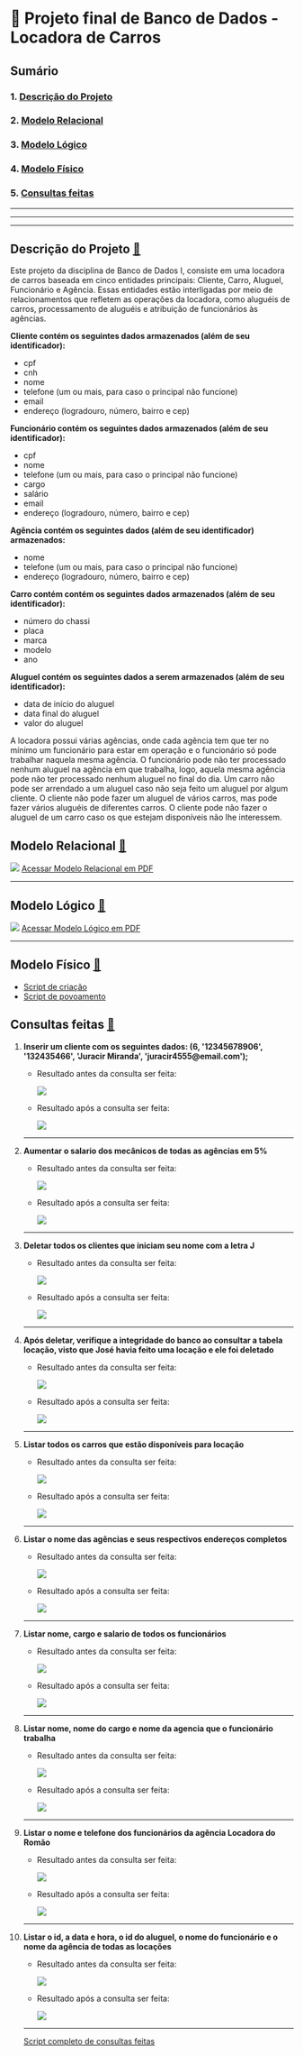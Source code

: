 # :house_with_garden: Projeto final de Banco de Dados - Locadora de Carros
## Sumário
### 1. [Descrição do Projeto](#descrição-do-projeto-house_with_garden)

### 2. [Modelo Relacional](#modelo-relacional-house_with_garden)

### 3. [Modelo Lógico](#modelo-lógico-house_with_garden)

### 4. [Modelo Físico](#modelo-físico-house_with_garden)

### 5. [Consultas feitas](#consultas-feitas-house_with_garden)

<hr>
<hr>
<hr>

## Descrição do Projeto [:house_with_garden:](#house_with_garden-projeto-final-de-banco-de-dados---locadora-de-carros)
Este projeto da disciplina de Banco de Dados I, consiste em uma locadora de carros baseada em cinco entidades principais: Cliente, Carro, Aluguel, Funcionário e Agência. Essas entidades estão interligadas por meio de relacionamentos que refletem as operações da locadora, como aluguéis de carros, processamento de aluguéis e atribuição de funcionários às agências.

<strong>Cliente contém os seguintes dados armazenados (além de seu identificador):</strong>
<ul>
<li>cpf</li>
<li>cnh</li>
<li>nome</li>
<li>telefone (um ou mais, para caso o principal não funcione)</li>
<li>email</li>
<li>endereço (logradouro, número, bairro e cep)</li>
</ul>
<strong>Funcionário contém os seguintes dados armazenados (além de seu identificador):</strong>
<ul>
  <li>cpf</li>
  <li>nome</li>
  <li>telefone (um ou mais, para caso o principal não funcione)</li>
  <li>cargo</li>
  <li>salário</li>
  <li>email</li>
  <li>endereço (logradouro, número, bairro e cep)</li>
</ul>
<strong>Agência contém os seguintes dados (além de seu identificador) armazenados:</strong>
<ul>
  <li>nome</li>
  <li>telefone (um ou mais, para caso o principal não funcione)</li>
  <li>endereço (logradouro, número, bairro e cep)</li>
</ul>

<strong>Carro contém contém os seguintes dados armazenados (além de seu identificador):</strong>
<ul>
  <li>número do chassi</li>
  <li>placa</li>
  <li>marca</li>
  <li>modelo</li>
  <li>ano</li>
</ul>

<strong>Aluguel contém os seguintes dados a serem armazenados (além de seu identificador):</strong>
<ul>
  <li>data de início do aluguel</li>
  <li>data final do aluguel</li>
  <li>valor do aluguel</li>
</ul>


A locadora possui várias agências, onde cada agência tem que ter no mínimo um funcionário para estar em operação e o funcionário só pode trabalhar naquela mesma agência.
O funcionário pode não ter processado nenhum aluguel na agência em que trabalha, logo, aquela mesma agência pode não ter processado nenhum aluguel no final do dia.
Um carro não pode ser arrendado a um aluguel caso não seja feito um aluguel por algum cliente.
O cliente não pode fazer um aluguel de vários carros, mas pode fazer vários aluguéis de diferentes carros. O cliente pode não fazer o aluguel de um carro caso os que estejam disponíveis não lhe interessem.

## Modelo Relacional [:house_with_garden:](#house_with_garden-projeto-final-de-banco-de-dados---locadora-de-carros)

<img src="https://github.com/JaumCarvalho/Projeto-final-de-Banco-de-Dados/blob/master/modelos/modelo%20relacional.png">
<a href="https://github.com/JaumCarvalho/Projeto-final-de-Banco-de-Dados/blob/master/modelos/modelo%20relacional.pdf">Acessar Modelo Relacional em PDF</a>
<hr>

## Modelo Lógico [:house_with_garden:](#house_with_garden-projeto-final-de-banco-de-dados---locadora-de-carros)
<img src="https://github.com/JaumCarvalho/Projeto-final-de-Banco-de-Dados/blob/master/modelos/modelo%20l%C3%B3gico.png">
<a href="https://github.com/JaumCarvalho/Projeto-final-de-Banco-de-Dados/blob/master/modelos/modelo%20l%C3%B3gico.pdf">Acessar Modelo Lógico em PDF</a>
<hr>

## Modelo Físico [:house_with_garden:](#house_with_garden-projeto-final-de-banco-de-dados---locadora-de-carros)
<ul>
  <li><a href="https://github.com/JaumCarvalho/Projeto-final-de-Banco-de-Dados/blob/master/modelos/modelo%20f%C3%ADsico/scripts%20sql/locadora_script_criacao.sql">Script de criação</a></li>
  <li><a href="https://github.com/JaumCarvalho/Projeto-final-de-Banco-de-Dados/blob/master/modelos/modelo%20f%C3%ADsico/scripts%20sql/locadora_script_povoa.sql">Script de povoamento</a></li>
</ul>

## Consultas feitas [:house_with_garden:](#house_with_garden-projeto-final-de-banco-de-dados---locadora-de-carros)
<ol>
  <li>
    <strong>Inserir um cliente com os seguintes dados: (6, '12345678906', '132435466', 'Juracir Miranda', 'juracir4555@email.com');</strong>
    <ul>
      <li>
        <div style="display: flex; flex-direction: column;justify-content: flex-start">
          <p>Resultado antes da consulta ser feita:</p>
          <img src="https://github.com/JaumCarvalho/Projeto-final-de-Banco-de-Dados/blob/master/consultas/img/1%20consulta%20-%20antes.png">
        </div>
      </li>
      <li>
        <div style="display: flex; flex-direction: column;justify-content: flex-start">
          <p>Resultado após a consulta ser feita:</p>
          <img src="https://github.com/JaumCarvalho/Projeto-final-de-Banco-de-Dados/blob/master/consultas/img/1%20consulta%20-%20depois.png">
        </div>
      </li>
    </ul>
  </li>
  <hr>
  <li>
    <strong>Aumentar o salario dos mecânicos de todas as agências em 5%</strong>
    <ul>
      <li>
        <div style="display: flex; flex-direction: column;justify-content: flex-start">
          <p>Resultado antes da consulta ser feita:</p>
          <img src="https://github.com/JaumCarvalho/Projeto-final-de-Banco-de-Dados/blob/master/consultas/img/2%20consulta%20-%20antes.png">
        </div>
      </li>
      <li>
        <div style="display: flex; flex-direction: column;justify-content: flex-start">
          <p>Resultado após a consulta ser feita:</p>
          <img src="https://github.com/JaumCarvalho/Projeto-final-de-Banco-de-Dados/blob/master/consultas/img/2%20consulta%20-%20depois.png">
        </div>
      </li>
    </ul>
  </li>
  <hr>
  <li>
    <strong>Deletar todos os clientes que iniciam seu nome com a letra J</strong>
    <ul>
      <li>
        <div style="display: flex; flex-direction: column;justify-content: flex-start">
          <p>Resultado antes da consulta ser feita:</p>
          <img src="https://github.com/JaumCarvalho/Projeto-final-de-Banco-de-Dados/blob/master/consultas/img/3%20consulta%20-%20antes.png">
        </div>
      </li>
      <li>
        <div style="display: flex; flex-direction: column;justify-content: flex-start">
          <p>Resultado após a consulta ser feita:</p>
          <img src="https://github.com/JaumCarvalho/Projeto-final-de-Banco-de-Dados/blob/master/consultas/img/3%20consulta%20-%20depois.png">
        </div>
      </li>
    </ul>
  </li>
  <hr>
  <li>
    <strong>Após deletar, verifique a integridade do banco ao consultar a tabela locação, visto que José havia feito uma locação e ele foi deletado</strong>
    <ul>
      <li>
        <div style="display: flex; flex-direction: column;justify-content: flex-start">
          <p>Resultado antes da consulta ser feita:</p>
          <img src="https://github.com/JaumCarvalho/Projeto-final-de-Banco-de-Dados/blob/master/consultas/img/4%20consulta%20-%20antes.png">
        </div>
      </li>
      <li>
        <div style="display: flex; flex-direction: column;justify-content: flex-start">
          <p>Resultado após a consulta ser feita:</p>
          <img src="https://github.com/JaumCarvalho/Projeto-final-de-Banco-de-Dados/blob/master/consultas/img/4%20consulta%20-%20depois.png">
        </div>
      </li>
    </ul>
  </li>
  <hr>
  <li>
    <strong>Listar todos os carros que estão disponíveis para locação</strong>
    <ul>
      <li>
        <div style="display: flex; flex-direction: column;justify-content: flex-start">
          <p>Resultado antes da consulta ser feita:</p>
          <img src="https://github.com/JaumCarvalho/Projeto-final-de-Banco-de-Dados/blob/master/consultas/img/5%20consulta%20-%20antes.png">
        </div>
      </li>
      <li>
        <div style="display: flex; flex-direction: column;justify-content: flex-start">
          <p>Resultado após a consulta ser feita:</p>
          <img src="https://github.com/JaumCarvalho/Projeto-final-de-Banco-de-Dados/blob/master/consultas/img/5%20consulta%20-%20depois.png">
        </div>
      </li>
    </ul>
  </li>
  <hr>
  <li>
    <strong>Listar o nome das agências e seus respectivos endereços completos</strong>
    <ul>
      <li>
        <div style="display: flex; flex-direction: column;justify-content: flex-start">
          <p>Resultado antes da consulta ser feita:</p>
          <img src="https://github.com/JaumCarvalho/Projeto-final-de-Banco-de-Dados/blob/master/consultas/img/6%20consulta%20-%20antes.png">
        </div>
      </li>
      <li>
        <div style="display: flex; flex-direction: column;justify-content: flex-start">
          <p>Resultado após a consulta ser feita:</p>
          <img src="https://github.com/JaumCarvalho/Projeto-final-de-Banco-de-Dados/blob/master/consultas/img/6%20consulta%20-%20depois.png">
        </div>
      </li>
    </ul>
  </li>
  <hr>
  <li>
    <strong>Listar nome, cargo e salario de todos os funcionários</strong>
    <ul>
      <li>
        <div style="display: flex; flex-direction: column;justify-content: flex-start">
          <p>Resultado antes da consulta ser feita:</p>
          <img src="https://github.com/JaumCarvalho/Projeto-final-de-Banco-de-Dados/blob/master/consultas/img/7%20consulta%20-%20antes.png">
        </div>
      </li>
      <li>
        <div style="display: flex; flex-direction: column;justify-content: flex-start">
          <p>Resultado após a consulta ser feita:</p>
          <img src="https://github.com/JaumCarvalho/Projeto-final-de-Banco-de-Dados/blob/master/consultas/img/7%20consulta%20-%20depois.png">
        </div>
      </li>
    </ul>
  </li>
  <hr>
  <li>
    <strong>Listar nome, nome do cargo e nome da agencia que o funcionário trabalha</strong>
    <ul>
      <li>
        <div style="display: flex; flex-direction: column;justify-content: flex-start">
          <p>Resultado antes da consulta ser feita:</p>
          <img src="https://github.com/JaumCarvalho/Projeto-final-de-Banco-de-Dados/blob/master/consultas/img/8%20consulta%20-%20antes.png">
        </div>
      </li>
      <li>
        <div style="display: flex; flex-direction: column;justify-content: flex-start">
          <p>Resultado após a consulta ser feita:</p>
          <img src="https://github.com/JaumCarvalho/Projeto-final-de-Banco-de-Dados/blob/master/consultas/img/8%20consulta%20-%20depois.png">
        </div>
      </li>
    </ul>
  </li>
  <hr>
  <li>
    <strong>Listar o nome e telefone dos funcionários da agência Locadora do Romão</strong>
    <ul>
      <li>
        <div style="display: flex; flex-direction: column;justify-content: flex-start">
          <p>Resultado antes da consulta ser feita:</p>
          <img src="https://github.com/JaumCarvalho/Projeto-final-de-Banco-de-Dados/blob/master/consultas/img/9%20consulta%20-%20antes.png">
        </div>
      </li>
      <li>
        <div style="display: flex; flex-direction: column;justify-content: flex-start">
          <p>Resultado após a consulta ser feita:</p>
          <img src="https://github.com/JaumCarvalho/Projeto-final-de-Banco-de-Dados/blob/master/consultas/img/9%20consulta%20-%20depois.png">
        </div>
      </li>
    </ul>
  </li>
  <hr>
  <li>
    <strong>Listar o id, a data e hora, o id do aluguel, o nome do funcionário e o nome da agência de todas as locações</strong>
    <ul>
      <li>
        <div style="display: flex; flex-direction: column;justify-content: flex-start">
          <p>Resultado antes da consulta ser feita:</p>
          <img src="https://github.com/JaumCarvalho/Projeto-final-de-Banco-de-Dados/blob/master/consultas/img/10%20consulta%20-%20antes.png">
        </div>
      </li>
      <li>
        <div style="display: flex; flex-direction: column;justify-content: flex-start">
          <p>Resultado após a consulta ser feita:</p>
          <img src="https://github.com/JaumCarvalho/Projeto-final-de-Banco-de-Dados/blob/master/consultas/img/10%20consulta%20-%20depois.png">
        </div>
      </li>
    </ul>
  </li>
  <hr>
<a href="https://github.com/JaumCarvalho/Projeto-final-de-Banco-de-Dados/blob/master/consultas/script_de_consultas.sql">Script completo de consultas feitas</a>
</ol>
